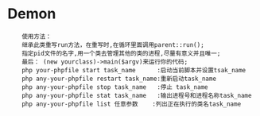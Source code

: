 # Demon

        使用方法：
        继承此类重写run方法，在重写时,在循环里面调用parent::run();
        指定pid文件的名字,用一个类去管理其他的类的进程,尽量有意义并且唯一;
        最后： (new yourclass)->main($argv)来运行你的代码;
        php your-phpfile start task_name      :启动当前脚本并设置tsak_name
        php any-your-phpfile restart task_name:重新启动task_name
        php any-your-phpfile stop task_name   :停止 task_name
        php any-your-phpfile stat task_name   :输出进程号和进程名称task_name
        php any-your-phpfile list 任意参数    :列出正在执行的类名task_name
